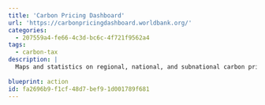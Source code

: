 ```yaml
---
title: 'Carbon Pricing Dashboard'
url: 'https://carbonpricingdashboard.worldbank.org/'
categories:
  - 207559a4-fe66-4c3d-bc6c-4f721f9562a4
tags:
  - carbon-tax
description: |
  Maps and statistics on regional, national, and subnational carbon pricing initiatives.
  
blueprint: action
id: fa2696b9-f1cf-48d7-bef9-1d001789f681
---
```

